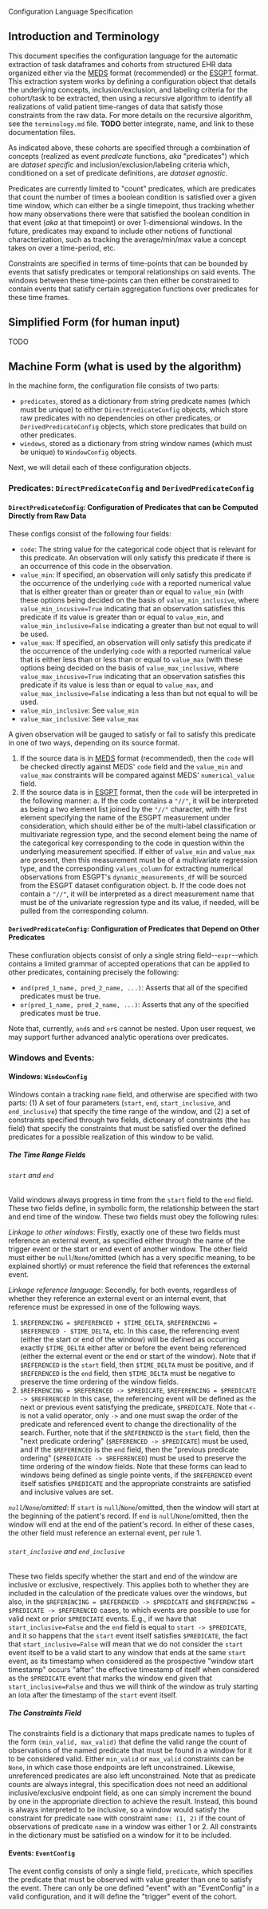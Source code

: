 Configuration Language Specification

## Introduction and Terminology

This document specifies the configuration language for the automatic extraction of task dataframes and cohorts
from structured EHR data organized either via the [MEDS](https://github.com/Medical-Event-Data-Standard/meds)
format (recommended) or the [ESGPT](https://eventstreamml.readthedocs.io/en/latest/) format. This extraction
system works by defining a configuration object that details the underlying concepts, inclusion/exclusion, and
labeling criteria for the cohort/task to be extracted, then using a recursive algorithm to identify all
realizations of valid patient time-ranges of data that satisfy those constraints from the raw data. For more
details on the recursive algorithm, see the `terminology.md` file. **TODO** better integrate, name, and link
to these documentation files.

As indicated above, these cohorts are specified through a combination of concepts (realized as event
_predicate_ functions, _aka_ "predicates") which are _dataset specific_ and inclusion/exclusion/labeling
criteria which, conditioned on a set of predicate definitions, are _dataset agnostic_.

Predicates are currently limited to "count" predicates, which are predicates that count the number of times a
boolean condition is satisfied over a given time window, which can either be a single timepoint, thus tracking
whether how many observations there were that satisfied the boolean condition in that event (_aka_ at that
timepoint) or over 1-dimensional windows. In the future, predicates may expand to include other notions of
functional characterization, such as tracking the average/min/max value a concept takes on over a time-period,
etc.

Constraints are specified in terms of time-points that can be bounded by events that satisfy predicates or
temporal relationships on said events. The windows between these time-points can then either be constrained to
contain events that satisfy certain aggregation functions over predicates for these time frames.

## Simplified Form (for human input)

TODO

## Machine Form (what is used by the algorithm)

In the machine form, the configuration file consists of two parts:

- `predicates`, stored as a dictionary from string predicate names (which must be unique) to either
  `DirectPredicateConfig` objects, which store raw predicates with no dependencies on other predicates, or
  `DerivedPredicateConfig` objects, which store predicates that build on other predicates.
- `windows`, stored as a dictionary from string window names (which must be unique) to `WindowConfig`
  objects.

Next, we will detail each of these configuration objects.

### Predicates: `DirectPredicateConfig` and `DerivedPredicateConfig`

#### `DirectPredicateConfig`: Configuration of Predicates that can be Computed Directly from Raw Data

These configs consist of the following four fields:

- `code`: The string value for the categorical code object that is relevant for this predicate. An
  observation will only satisfy this predicate if there is an occurrence of this code in the observation.
- `value_min`: If specified, an observation will only satisfy this predicate if the occurrence of the
  underlying `code` with a reported numerical value that is either greater than or greater than or equal to
  `value_min` (with these options being decided on the basis of `value_min_inclusive`, where
  `value_min_incusive=True` indicating that an observation satisfies this predicate if its value is greater
  than or equal to `value_min`, and `value_min_inclusive=False` indicating a greater than but not equal to
  will be used.
- `value_max`: If specified, an observation will only satisfy this predicate if the occurrence of the
  underlying `code` with a reported numerical value that is either less than or less than or equal to
  `value_max` (with these options being decided on the basis of `value_max_inclusive`, where
  `value_max_incusive=True` indicating that an observation satisfies this predicate if its value is less
  than or equal to `value_max`, and `value_max_inclusive=False` indicating a less than but not equal to
  will be used.
- `value_min_inclusive`: See `value_min`
- `value_max_inclusive`: See `value_max`

A given observation will be gauged to satisfy or fail to satisfy this predicate in one of two ways, depending
on its source format.

1. If the source data is in [MEDS](https://github.com/Medical-Event-Data-Standard/meds) format
   (recommended), then the `code` will be checked directly against MEDS' `code` field and the `value_min`
   and `value_max` constraints will be compared against MEDS' `numerical_value` field.
2. If the source data is in [ESGPT](https://eventstreamml.readthedocs.io/en/latest/) format, then the
   `code` will be interpreted in the following manner:
   a. If the code contains a `"//"`, it will be interpreted as being a two element list joined by the
   `"//"` character, with the first element specifying the name of the ESGPT measurement under
   consideration, which should either be of the multi-label classification or multivariate regression
   type, and the second element being the name of the categorical key corresponding to the code in
   question within the underlying measurement specified. If either of `value_min` and `value_max` are
   present, then this measurement must be of a multivariate regression type, and the corresponding
   `values_column` for extracting numerical observations from ESGPT's `dynamic_measurements_df` will be
   sourced from the ESGPT dataset configuration object.
   b. If the code does not contain a `"//"`, it will be interpreted as a direct measurement name that must
   be of the univariate regression type and its value, if needed, will be pulled from the corresponding
   column.

#### `DerivedPredicateConfig`: Configuration of Predicates that Depend on Other Predicates

These confiuration objects consist of only a single string field--`expr`--which contains a limited grammar of
accepted operations that can be applied to other predicates, containing precisely the following:

- `and(pred_1_name, pred_2_name, ...)`: Asserts that all of the specified predicates must be true.
- `or(pred_1_name, pred_2_name, ...)`: Asserts that any of the specified predicates must be true.

Note that, currently, `and`s and `or`s cannot be nested. Upon user request, we may support further advanced
analytic operations over predicates.

### Windows and Events:

#### Windows: `WindowConfig`

Windows contain a tracking `name` field, and otherwise are specified with two parts: (1) A set of four
parameters (`start`, `end`, `start_inclusive`, and `end_inclusive`) that specify the time range of the window,
and (2) a set of constraints specified through two fields, dictionary of constraints (the `has` field) that
specify the constraints that must be satisfied over the defined predicates for a possible realization of this
window to be valid.

##### The Time Range Fields

###### `start` and `end`

Valid windows always progress in time from the `start` field to the `end` field. These two fields define, in
symbolic form, the relationship between the start and end time of the window. These two fields must obey the
following rules:

_Linkage to other windows_: Firstly, exactly one of these two fields must reference an external event, as
specified either through the name of the trigger event or the start or end event of another window. The other
field must either be `null`/`None`/omitted (which has a very specific meaning, to be explained shortly) or
must reference the field that references the external event.

_Linkage reference language_: Secondly, for both events, regardless of whether they reference an external
event or an internal event, that reference must be expressed in one of the following ways.

1. `$REFERENCING = $REFERENCED + $TIME_DELTA`, `$REFERENCING = $REFERENCED - $TIME_DELTA`, etc.
   In this case, the referencing event (either the start or end of the window) will be defined as occurring
   exactly `$TIME_DELTA` either after or before the event being referenced (either the external event or the
   end or start of the window).
   Note that if `$REFERENCED` is the `start` field, then `$TIME_DELTA` must be positive, and if
   `$REFERENCED` is the `end` field, then `$TIME_DELTA` must be negative to preserve the time ordering of
   the window fields.
2. `$REFERENCING = $REFERENCED -> $PREDICATE`, `$REFERENCING = $PREDICATE -> $REFERENCED`
   In this case, the referencing event will be defined as the next or previous event satisfying the
   predicate, `$PREDICATE`. Note that `<-` is not a valid operator, only `->` and one must swap the order of
   the predicate and referenced event to change the directionality of the search. Further, note that if the
   `$REFERENCED` is the `start` field, then the "next predicate ordering" (`$REFERENCED -> $PREDICATE`) must
   be used, and if the `$REFERENCED` is the `end` field, then the "previous predicate ordering"
   (`$PREDICATE -> $REFERENCED`) must be used to preserve the time ordering of the window fields. Note that
   these forms can lead to windows being defined as single pointe vents, if the `$REFERENCED` event itself
   satisfies `$PREDICATE` and the appropriate constraints are satisfied and inclusive values are set.

_`null`/`None`/omitted_: If `start` is `null`/`None`/omitted, then the window will start at the beginning of
the patient's record. If `end` is `null`/`None`/omitted, then the window will end at the end of the patient's
record. In either of these cases, the other field must reference an external event, per rule 1.

###### `start_inclusive` and `end_inclusive`

These two fields specify whether the start and end of the window are inclusive or exclusive, respectively.
This applies both to whether they are included in the calculation of the predicate values over the windows,
but also, in the `$REFERENCING = $REFERENCED -> $PREDICATE` and `$REFERENCING = $PREDICATE -> $REFERENCED`
cases, to which events are possible to use for valid next or prior `$PREDCIATE` events. E.g., if we have that
`start_inclusive=False` and the `end` field is equal to `start -> $PREDICATE`, and it so happens that the
`start` event itself satisfies `$PREDICATE`, the fact that `start_inclusive=False` will mean that we do not
consider the `start` event itself to be a valid start to any window that ends at the same `start` event, as
its timestamp when considered as the prospective "window start timestamp" occurs "after" the effective
timestamp of itself when considered as the `$PREDICATE` event that marks the window end given that
`start_inclusive=False` and thus we will think of the window as truly starting an iota after the timestamp of
the `start` event itself.

##### The Constraints Field

The constraints field is a dictionary that maps predicate names to tuples of the form `(min_valid, max_valid)`
that define the valid range the count of observations of the named predicate that must be found in a window
for it to be considered valid. Either `min_valid` or `max_valid` constraints can be `None`, in which case
those endpoints are left unconstrained. Likewise, unreferenced predicates are also left unconstrained. Note
that as predicate counts are always integral, this specification does not need an additional
inclusive/exclusive endpoint field, as one can simply increment the bound by one in the appropriate direction
to achieve the result. Instead, this bound is always interpreted to be inclusive, so a window would satisfy
the constraint for predicate `name` with constraint `name: (1, 2)` if the count of observations of predicate
`name` in a window was either 1 or 2. All constraints in the dictionary must be satisfied on a window for it
to be included.

#### Events: `EventConfig`

The event config consists of only a single field, `predicate`, which specifies the predicate that must be
observed with value greater than one to satisfy the event. There can only be one defined "event" with an
"EventConfig" in a valid configuration, and it will define the "trigger" event of the cohort.
